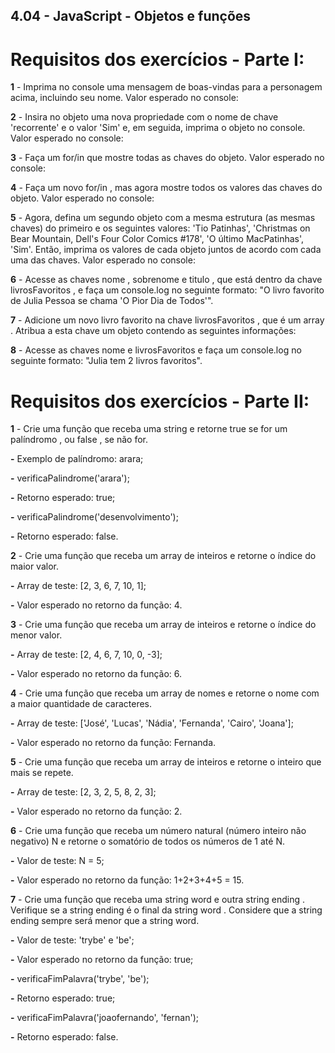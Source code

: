 ## 4.04 - JavaScript - Objetos e funções

# Requisitos dos exercícios - Parte I:

**1** - Imprima no console uma mensagem de boas-vindas para a personagem acima, incluindo seu nome. Valor esperado no console:

**2** - Insira no objeto uma nova propriedade com o nome de chave 'recorrente' e o valor 'Sim' e, em seguida, imprima o objeto no console. Valor esperado no console:

**3** - Faça um for/in que mostre todas as chaves do objeto. Valor esperado no console:

**4** - Faça um novo for/in , mas agora mostre todos os valores das chaves do objeto. Valor esperado no console:

**5** - Agora, defina um segundo objeto com a mesma estrutura (as mesmas chaves) do primeiro e os seguintes valores: 'Tio Patinhas', 'Christmas on Bear Mountain, Dell's Four Color Comics #178', 'O último MacPatinhas', 'Sim'. Então, imprima os valores de cada objeto juntos de acordo com cada uma das chaves. Valor esperado no console:

**6** - Acesse as chaves nome , sobrenome e titulo , que está dentro da chave livrosFavoritos , e faça um console.log no seguinte formato: "O livro favorito de Julia Pessoa se chama 'O Pior Dia de Todos'".

**7** - Adicione um novo livro favorito na chave livrosFavoritos , que é um array . Atribua a esta chave um objeto contendo as seguintes informações:

**8** - Acesse as chaves nome e livrosFavoritos e faça um console.log no seguinte formato: "Julia tem 2 livros favoritos".

# Requisitos dos exercícios - Parte II:

**1** - Crie uma função que receba uma string e retorne true se for um palíndromo , ou false , se não for.

**-** Exemplo de palíndromo: arara;

**-** verificaPalindrome('arara');

**-** Retorno esperado: true;

**-** verificaPalindrome('desenvolvimento');

**-** Retorno esperado: false.

**2** - Crie uma função que receba um array de inteiros e retorne o índice do maior valor.

**-** Array de teste: [2, 3, 6, 7, 10, 1];

**-** Valor esperado no retorno da função: 4.

**3** - Crie uma função que receba um array de inteiros e retorne o índice do menor valor.

**-** Array de teste: [2, 4, 6, 7, 10, 0, -3];

**-** Valor esperado no retorno da função: 6.

**4** - Crie uma função que receba um array de nomes e retorne o nome com a maior quantidade de caracteres.

**-** Array de teste: ['José', 'Lucas', 'Nádia', 'Fernanda', 'Cairo', 'Joana'];

**-** Valor esperado no retorno da função: Fernanda.

**5** - Crie uma função que receba um array de inteiros e retorne o inteiro que mais se repete.

**-** Array de teste: [2, 3, 2, 5, 8, 2, 3];

**-** Valor esperado no retorno da função: 2.

**6** - Crie uma função que receba um número natural (número inteiro não negativo) N e retorne o somatório de todos os números de 1 até N.

**-** Valor de teste: N = 5;

**-** Valor esperado no retorno da função: 1+2+3+4+5 = 15.

**7** - Crie uma função que receba uma string word e outra string ending . Verifique se a string ending é o final da string word . Considere que a string ending sempre será menor que a string word.

**-** Valor de teste: 'trybe' e 'be';

**-** Valor esperado no retorno da função: true;

**-** verificaFimPalavra('trybe', 'be');

**-** Retorno esperado: true;

**-** verificaFimPalavra('joaofernando', 'fernan');

**-** Retorno esperado: false.